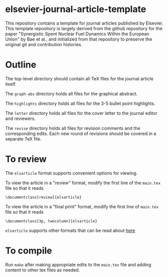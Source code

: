 # elsevier-journal-article-template
This repository contains a template for journal
articles published by Elsevier. This template
repository is largely derived from the github
repository for the paper "Synergistic Spent Nuclear
Fuel Dynamics Within the European Union" by Bae et
al., and initialized from that repository to preserve
the original git and contribution histories.

# Outline
The top-level directory should contain all TeX files for
the journal article itself.

The `graph-abs` directory holds all files for the
graphical abstract.

The `highlights` directory holds all files for the
3-5 bullet point highlights.

The `letter` directory holds all files for the cover
letter to the journal editor and reviewers.

The `revise` directory holds all files for revision
comments and the corresponding edits. Each new round
of revisions should be covered in a separate TeX
file.

# To review
The ``elsarticle`` format supports convenient options for viewing.

To view the article in a "review" format, modify the first line of the
``main.tex`` file so that it reads

``\documentclass[review]{elsarticle}``

To view the article in a "final print" format, modify the first line of
``main.tex`` file so that it reads

``\documentclass[3p, twocolumn]{elsarticle}``

``elsarticle`` supports other formats that can be read about
[here](https://www.elsevier.com/__data/assets/pdf_file/0008/56843/elsdoc-1.pdf)

# To compile
Run `make` after making appropriate edits to the
`main.tex` file and adding content to other tex files as needed.
